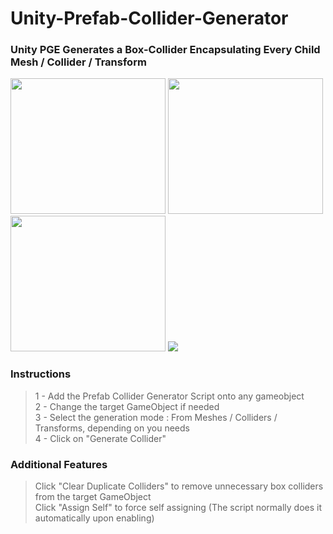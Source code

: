 # Unity-Prefab-Collider-Generator
<h3>Unity PGE Generates a Box-Collider Encapsulating Every Child Mesh / Collider / Transform</h3>

<div display="inline">
<img src="https://github.com/LTMX/Unity-Prefab-Collider-Generator/blob/master/Unity%20Prefab%20Collider%20Generator%20v1.0/Tutorial/Unity%20Collider%20Generator%20Wiki%20-%20From%20Meshes.png" width="248" height="217">

<img src="https://github.com/LTMX/Unity-Prefab-Collider-Generator/blob/master/Unity%20Prefab%20Collider%20Generator%20v1.0/Tutorial/Unity%20Collider%20Generator%20Wiki%20-%20From%20Colliders.png" width="248" height="217">

<img src="https://github.com/LTMX/Unity-Prefab-Collider-Generator/blob/master/Unity%20Prefab%20Collider%20Generator%20v1.0/Tutorial/Unity%20Collider%20Generator%20Wiki%20-%20From%20Transforms.png" width="248" height="217">


<img src="https://github.com/LTMX/Unity-Prefab-Collider-Generator/blob/master/Unity%20Prefab%20Collider%20Generator%20v1.0/Tutorial/Unity%20Collider%20Generator%20Wiki%20-%20Inspector%20Window.png">
<br>
</div>

<h3>Instructions</h3>
<blockquote><p>
1 - Add the Prefab Collider Generator Script onto any gameobject
<br>2 - Change the target GameObject if needed
<br>3 - Select the generation mode : From Meshes / Colliders / Transforms, depending on you needs
<br>4 - Click on "Generate Collider"

</p></blockquote> 

<h3>Additional Features</h3>
<blockquote><p>
Click "Clear Duplicate Colliders" to remove unnecessary box colliders from the target GameObject
<br>Click "Assign Self" to force self assigning (The script normally does it automatically upon enabling)
</p></blockquote> 


